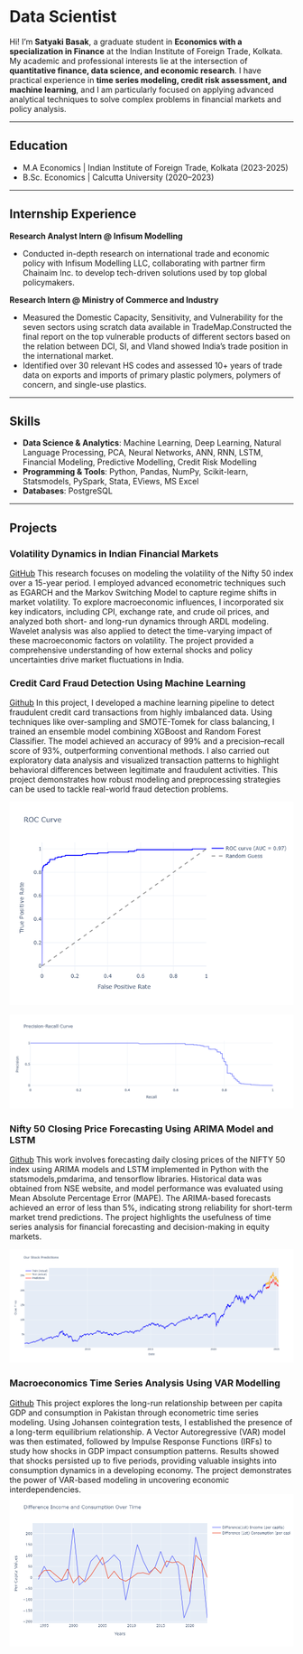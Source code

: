 # Data Scientist

Hi! I’m **Satyaki Basak**, a graduate student in **Economics with a specialization in Finance** at the Indian Institute of Foreign Trade, Kolkata.  
My academic and professional interests lie at the intersection of **quantitative finance, data science, and economic research**. I have practical experience in **time series modeling, credit risk assessment, and machine learning**, and I am particularly focused on applying advanced analytical techniques to solve complex problems in financial markets and policy analysis.

---

## Education
- M.A Economics | Indian Institute of Foreign Trade, Kolkata (2023-2025)  
- B.Sc. Economics | Calcutta University (2020–2023)   

---
## Internship Experience
**Research Analyst Intern @ Infisum Modelling**
- Conducted in-depth research on international trade and economic policy with Infisum Modelling LLC, collaborating with partner firm Chainaim Inc. to develop tech-driven solutions used by top global policymakers.
  
**Research Intern @ Ministry of Commerce and Industry**
- Measured the Domestic Capacity, Sensitivity, and  Vulnerability for the seven sectors using scratch data available in TradeMap.Constructed the final report on the top vulnerable products of different sectors based on the relation between DCI, SI, and VIand showed India’s trade position in the international market.
- Identified over 30 relevant HS codes and assessed 10+ years of trade data on exports and imports of primary plastic polymers, polymers of concern, and single-use plastics.

---

## Skills
- **Data Science & Analytics**: Machine Learning, Deep Learning, Natural Language Processing, PCA, Neural Networks, ANN, RNN, LSTM, Financial Modeling, Predictive Modelling, Credit Risk Modelling  
- **Programming & Tools**: Python, Pandas, NumPy, Scikit-learn, Statsmodels, PySpark, Stata, EViews, MS Excel  
- **Databases**: PostgreSQL  
 

---

## Projects

### Volatility Dynamics in Indian Financial Markets 
[GitHub](https://github.com/SatyakiB-ops/satyaki-techsci/blob/main/Dissertation_final_48A%20(1).pdf)
This research focuses on modeling the volatility of the Nifty 50 index over a 15-year period. I employed advanced econometric techniques such as EGARCH and the Markov Switching Model to capture regime shifts in market volatility. To explore macroeconomic influences, I incorporated six key indicators, including CPI, exchange rate, and crude oil prices, and analyzed both short- and long-run dynamics through ARDL modeling. Wavelet analysis was also applied to detect the time-varying impact of these macroeconomic factors on volatility. The project provided a comprehensive understanding of how external shocks and policy uncertainties drive market fluctuations in India.  

### Credit Card Fraud Detection Using Machine Learning
[Github](https://github.com/SatyakiB-ops/satyaki-techsci/blob/main/Credit%20Card%20Fraud%20ML%20(1).ipynb) In this project, I developed a machine learning pipeline to detect fraudulent credit card transactions from highly imbalanced data. Using techniques like over-sampling and SMOTE-Tomek for class balancing, I trained an ensemble model combining XGBoost and Random Forest Classifier. The model achieved an accuracy of 99% and a precision–recall score of 93%, outperforming conventional methods. I also carried out exploratory data analysis and visualized transaction patterns to highlight behavioral differences between legitimate and fraudulent activities. This project demonstrates how robust modeling and preprocessing strategies can be used to tackle real-world fraud detection problems. 

![Myplot](https://github.com/SatyakiB-ops/Satyakiportfolio/blob/7ef6ef29fa7973e9817be4e9e52e97d562cdcd69/assets/img/crd1.png)

![Myplot](https://github.com/SatyakiB-ops/Satyakiportfolio/blob/85a1f733013eab9e62a56db5fd0b8adf857af84b/assets/img/crd2.png)

### Nifty 50 Closing Price Forecasting Using ARIMA Model and LSTM 
[Github](https://github.com/SatyakiB-ops/satyaki-techsci/blob/main/Nifty%2050%20Forecasting%20using%20LSTM.ipynb) This work involves forecasting daily closing prices of the NIFTY 50 index using ARIMA models and LSTM implemented in Python with the statsmodels,pmdarima, and tensorflow libraries. Historical data was obtained from NSE website, and model performance was evaluated using Mean Absolute Percentage Error (MAPE). The ARIMA-based forecasts achieved an error of less than 5%, indicating strong reliability for short-term market trend predictions. The project highlights the usefulness of time series analysis for financial forecasting and decision-making in equity markets. 

![My Plot](https://github.com/satyakib-ops/Satyakiportfolio/blob/main/assets/img/newplot%20(4).png?raw=true)




### Macroeconomics Time Series Analysis Using VAR Modelling
[Github](https://github.com/SatyakiB-ops/satyaki-techsci/blob/main/Cointegration_An%20applied%20Perspective_48A.pdf) This project explores the long-run relationship between per capita GDP and consumption in Pakistan through econometric time series modeling. Using Johansen cointegration tests, I established the presence of a long-term equilibrium relationship. A Vector Autoregressive (VAR) model was then estimated, followed by Impulse Response Functions (IRFs) to study how shocks in GDP impact consumption patterns. Results showed that shocks persisted up to five periods, providing valuable insights into consumption dynamics in a developing economy. The project demonstrates the power of VAR-based modeling in uncovering economic interdependencies.  
![CDID Image](https://github.com/SatyakiB-ops/Satyakiportfolio/raw/414ed5ceecb6f9d3c909ea92a1abc95017f43684/assets/img/cdid.png)
